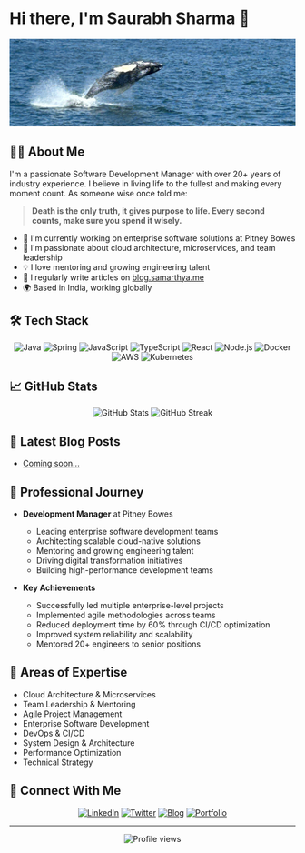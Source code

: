# Hi there, I'm Saurabh Sharma 👋

<div align="center">
  <img src="assets/images/github-header-image.png" alt="banner" />
</div>

## 👨‍💻 About Me

I'm a passionate Software Development Manager with over 20+ years of industry experience. I believe in living life to the fullest and making every moment count. As someone wise once told me:

> **Death is the only truth, it gives purpose to life. Every second counts, make sure you spend it wisely.**

- 🔭 I'm currently working on enterprise software solutions at Pitney Bowes
- 🌱 I'm passionate about cloud architecture, microservices, and team leadership
- 💡 I love mentoring and growing engineering talent
- 📝 I regularly write articles on [blog.samarthya.me](https://blog.samarthya.me)
- 🌍 Based in India, working globally

## 🛠️ Tech Stack

<div align="center">

![Java](https://img.shields.io/badge/-Java-007396?style=flat-square&logo=java)
![Spring](https://img.shields.io/badge/-Spring-6DB33F?style=flat-square&logo=spring&logoColor=white)
![JavaScript](https://img.shields.io/badge/-JavaScript-F7DF1E?style=flat-square&logo=javascript&logoColor=black)
![TypeScript](https://img.shields.io/badge/-TypeScript-3178C6?style=flat-square&logo=typescript&logoColor=white)
![React](https://img.shields.io/badge/-React-61DAFB?style=flat-square&logo=react&logoColor=black)
![Node.js](https://img.shields.io/badge/-Node.js-339933?style=flat-square&logo=node.js&logoColor=white)
![Docker](https://img.shields.io/badge/-Docker-2496ED?style=flat-square&logo=docker&logoColor=white)
![AWS](https://img.shields.io/badge/-AWS-232F3E?style=flat-square&logo=amazon-aws)
![Kubernetes](https://img.shields.io/badge/-Kubernetes-326CE5?style=flat-square&logo=kubernetes&logoColor=white)

</div>

## 📈 GitHub Stats

<div align="center">
  <img src="https://github-readme-stats.vercel.app/api?username=samarthya&show_icons=true&theme=radical" alt="GitHub Stats" />
  <img src="https://github-readme-streak-stats.herokuapp.com/?user=samarthya&theme=radical" alt="GitHub Streak" />
</div>

## 📝 Latest Blog Posts

<!-- BLOG-POST-LIST:START -->
- [Coming soon...]()
<!-- BLOG-POST-LIST:END -->

## 🎯 Professional Journey

- **Development Manager** at Pitney Bowes
  - Leading enterprise software development teams
  - Architecting scalable cloud-native solutions
  - Mentoring and growing engineering talent
  - Driving digital transformation initiatives
  - Building high-performance development teams

- **Key Achievements**
  - Successfully led multiple enterprise-level projects
  - Implemented agile methodologies across teams
  - Reduced deployment time by 60% through CI/CD optimization
  - Improved system reliability and scalability
  - Mentored 20+ engineers to senior positions

## 💼 Areas of Expertise

- Cloud Architecture & Microservices
- Team Leadership & Mentoring
- Agile Project Management
- Enterprise Software Development
- DevOps & CI/CD
- System Design & Architecture
- Performance Optimization
- Technical Strategy

## 🤝 Connect With Me

<div align="center">

[![LinkedIn](https://img.shields.io/badge/LinkedIn-0077B5?style=for-the-badge&logo=linkedin&logoColor=white)](https://linkedin.com/in/samarthyasaurabh)
[![Twitter](https://img.shields.io/badge/Twitter-1DA1F2?style=for-the-badge&logo=twitter&logoColor=white)](https://twitter.com/samarthya)
[![Blog](https://img.shields.io/badge/Blog-FF5722?style=for-the-badge&logo=blogger&logoColor=white)](https://blog.samarthya.me)
[![Portfolio](https://img.shields.io/badge/Portfolio-000000?style=for-the-badge&logo=About.me&logoColor=white)](https://samarthya.me)

</div>

---

<div align="center">
  <img src="https://komarev.com/ghpvc/?username=samarthya&style=flat-square&color=blue" alt="Profile views" />
</div>
